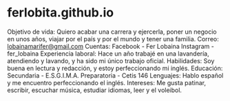 # ferlobita.github.io

Objetivo de vida: Quiero acabar una carrera y ejercerla, poner un negocio en unos años, viajar por el país y por el mundo y tener una familia.
Correo: lobainamarifer@gmail.com 
Cuentas: Facebook - Fer Lobaina Instagram - fer_lobaina 
Experiencia laboral: Hace un año trabajé en una lavandería, atendiendo y lavando,   y ha sido mi único trabajo oficial.
Habilidades: Soy buena en lectura y redacción, y estoy perfeccionando mi inglés.
Educación: Secundaria - E.S.G.I.M.A. Preparatoria - Cetis 146
Lenguajes: Hablo español y me encuentro perfeccionando el inglés.
Intereses: Me gusta patinar, escribir, escuchar música, estudiar idiomas, leer y el voleibol.
